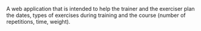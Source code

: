 A web application that is intended to help the trainer and the exerciser plan the dates, types of exercises during training and the course (number of repetitions, time, weight).
